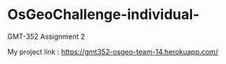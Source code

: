 # OsGeoChallenge-individual-
GMT-352 Assignment 2


My project link : https://gmt352-osgeo-team-14.herokuapp.com/ 


